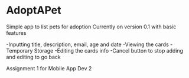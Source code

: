 # AdoptAPet

Simple app to list pets for adoption
Currently on version 0.1 with basic features

-Inputting title, description, email, age and date
-Viewing the cards
-Temporary Storage
-Editing the cards info
-Cancel button to stop adding and editing to go back

Assignment 1 for Mobile App Dev 2
